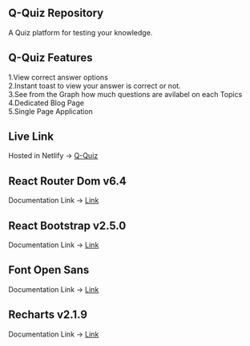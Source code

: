 ## Q-Quiz Repository
A Quiz platform for testing your knowledge.

## Q-Quiz Features
1.View correct answer options<br />
2.Instant toast to view your answer is correct or not.<br />
3.See from the Graph how much questions are avilabel on each Topics<br />
4.Dedicated Blog Page<br />
5.Single Page Application

## Live Link
Hosted in Netlify -> [Q-Quiz](https://q-quiz-app.netlify.app/)

## React Router Dom v6.4 
Documentation Link -> [Link](https://reactrouter.com/en/main/start/overview)

## React Bootstrap v2.5.0
Documentation Link -> [Link](https://react-bootstrap.netlify.app/)

## Font Open Sans
Documentation Link -> [Link](https://fonts.google.com/)

## Recharts v2.1.9
Documentation Link -> [Link](https://recharts.org/en-US/)